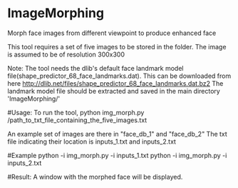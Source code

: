 # ImageMorphing
Morph face images from different viewpoint to produce enhanced face

This tool requires a set of five images to be stored in the folder.
The image is assumed to be of resolution 300x300

Note:
The tool needs the dlib's default face landmark model file(shape_predictor_68_face_landmarks.dat).
This can be downloaded from here
http://dlib.net/files/shape_predictor_68_face_landmarks.dat.bz2
The landmark model file should be extracted and saved in the main directory 'ImageMorphing/'

#Usage:
To run the tool,
python img_morph.py /path_to_txt_file_containing_the_five_images.txt

An example set of images are there in "face_db_1" and "face_db_2"
The txt file indicating their location is inputs_1.txt and inputs_2.txt

#Example
python -i img_morph.py -i inputs_1.txt
python -i img_morph.py -i inputs_2.txt

#Result:
A window with the morphed face will be displayed.
